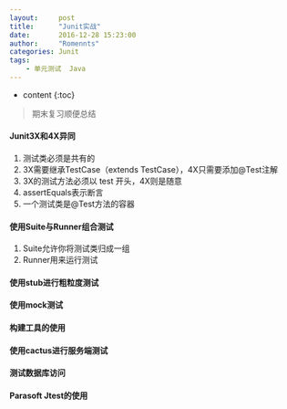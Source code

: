 ```yaml
---
layout:     post
title:      "Junit实战"
date:       2016-12-28 15:23:00
author:     "Romennts"
categories: Junit
tags:
    - 单元测试  Java
---
```


* content
{:toc}

> 期末复习顺便总结

#### Junit3X和4X异同

1. 测试类必须是共有的
2. 3X需要继承TestCase（extends TestCase），4X只需要添加@Test注解
3. 3X的测试方法必须以 test 开头，4X则是随意
4. assertEquals表示断言
5. 一个测试类是@Test方法的容器




#### 使用Suite与Runner组合测试

1. Suite允许你将测试类归成一组
2. Runner用来运行测试

#### 使用stub进行粗粒度测试

#### 使用mock测试

#### 构建工具的使用

#### 使用cactus进行服务端测试

#### 测试数据库访问

#### Parasoft Jtest的使用
